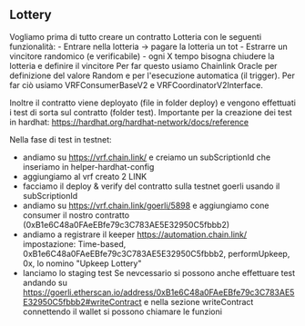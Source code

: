## Lottery
Vogliamo prima di tutto creare un contratto Lotteria con le seguenti funzionalità:
    - Entrare nella lotteria -> pagare la lotteria un tot
    - Estrarre un vincitore randomico (e verificabile)
    - ogni X tempo bisogna chiudere la lotteria e definire il vincitore
Per far questo usiamo Chainlink Oracle per definizione del valore Random e per l'esecuzione automatica (il trigger).
Per far ciò usiamo VRFConsumerBaseV2 e VRFCoordinatorV2Interface.

Inoltre il contratto viene deployato (file in folder deploy) e vengono effettuati i test di sorta sul contratto (folder test). 
Importante per la creazione dei test in hardhat: https://hardhat.org/hardhat-network/docs/reference

Nella fase di test in testnet:
 - andiamo su https://vrf.chain.link/ e creiamo un subScriptionId che inseriamo in helper-hardhat-config
 - aggiungiamo al vrf creato 2 LINK
 - facciamo il deploy & verify del contratto sulla testnet goerli usando il subScriptionId
 - andiamo su https://vrf.chain.link/goerli/5898 e aggiungiamo cone consumer il nostro contratto (0xB1e6C48a0FAeEBfe79c3C783AE5E32950C5fbbb2)
 - andiamo a registrare il keeper https://automation.chain.link/ impostazione: Time-based, 0xB1e6C48a0FAeEBfe79c3C783AE5E32950C5fbbb2, performUpkeep, 0x, lo nomino "Upkeep Lottery" 
 - lanciamo lo staging test
Se nevcessario si possono anche effettuare test andando su https://goerli.etherscan.io/address/0xB1e6C48a0FAeEBfe79c3C783AE5E32950C5fbbb2#writeContract e nella sezione writeContract connettendo il wallet si possono chiamare le funzioni
